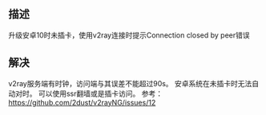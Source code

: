 ## 描述
升级安卓10时未插卡，使用v2ray连接时提示Connection closed by peer错误
## 解决
v2ray服务端有时钟，访问端与其误差不能超过90s。
安卓系统在未插卡时无法自动对时。
可以使用ssr翻墙或是插卡访问。
参考：https://github.com/2dust/v2rayNG/issues/12
